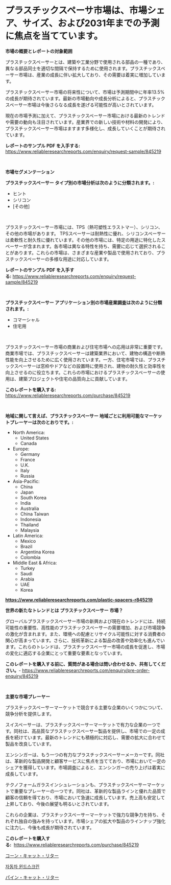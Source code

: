 <p><h1>プラスチックスペーサ市場は、市場シェア、サイズ、および2031年までの予測に焦点を当てています。</h1></p><p><strong>市場の概要とレポートの対象範囲</strong></p>
<p><p>プラスチックスペーサーとは、建築や工業分野で使用される部品の一種であり、異なる部品同士を適切な間隔で保持するために使用されます。プラスチックスペーサー市場は、産業の成長に伴い拡大しており、その需要は着実に増加しています。</p><p>プラスチックスペーサー市場の将来性について、市場は予測期間中に年率13.5%の成長が期待されています。最新の市場動向や成長分析によると、プラスチックスペーサー市場は今後さらなる成長を遂げる可能性が高いとされています。</p><p>現在の市場予測に加えて、プラスチックスペーサー市場における最新のトレンドや需要の動向も注目されています。産業界での新しい技術や材料の開発により、プラスチックスペーサー市場はますます多様化し、成長していくことが期待されています。</p></p>
<p><strong>レポートのサンプル PDF を入手する:</strong> <a href="https://www.reliableresearchreports.com/enquiry/request-sample/845219">https://www.reliableresearchreports.com/enquiry/request-sample/845219</a></p>
<p>&nbsp;</p>
<p><strong>市場セグメンテーション</strong></p>
<p><strong>プラスチックスペーサー タイプ別の市場分析は次のように分類されます。:</strong></p>
<p><ul><li>ヒント</li><li>シリコン</li><li>[その他]</li></ul></p>
<p>&nbsp;</p>
<p><p>プラスチックスペーサー市場には、TPS（熱可塑性エラストマー）、シリコン、その他の市場があります。 TPSスペーサーは耐熱性に優れ、シリコンスペーサーは柔軟性と耐久性に優れています。その他の市場には、特定の用途に特化したスペーサーが含まれます。各市場は異なる特性を持ち、需要に応じて選択されることがあります。これらの市場は、さまざまな産業や製品で使用されており、プラスチックスペーサーの多様な用途に対応しています。</p></p>
<p><strong>レポートのサンプル PDF を入手する:</strong>&nbsp;<a href="https://www.reliableresearchreports.com/enquiry/request-sample/845219">https://www.reliableresearchreports.com/enquiry/request-sample/845219</a></p>
<p>&nbsp;</p>
<p><strong> プラスチックスペーサー アプリケーション別の市場産業調査は次のように分類されます。:</strong></p>
<p><ul><li>コマーシャル</li><li>住宅用</li></ul></p>
<p>&nbsp;</p>
<p><p>プラスチックスペーサー市場の商業および住宅市場への応用は非常に重要です。商業市場では、プラスチックスペーサーは建築業界において、建物の構造や断熱性能を向上させるために広く使用されています。一方、住宅市場では、プラスチックスペーサーは窓枠やドアなどの設置時に使用され、建物の耐久性と効率性を向上させるのに役立ちます。これらの市場におけるプラスチックスペーサーの使用は、建築プロジェクトや住宅の品質向上に貢献しています。</p></p>
<p><strong>このレポートを購入する:</strong>&nbsp; <a href="https://www.reliableresearchreports.com/purchase/845219">https://www.reliableresearchreports.com/purchase/845219</a></p>
<p>&nbsp;</p>
<p><strong>地域に関して言えば、プラスチックスペーサー 地域ごとに利用可能なマーケットプレーヤーは次のとおりです。:</strong></p>
<p><ul>
    <li>
        North America:
        <ul>
            <li>United States</li>
            <li>Canada</li>
        </ul>
    </li>
    <li>
        Europe:
        <ul>
            <li>Germany</li>
            <li>France</li>
            <li>U.K.</li>
            <li>Italy</li>
            <li>Russia</li>
        </ul>
    </li>
    <li>
        Asia-Pacific:
        <ul>
            <li>China</li>
            <li>Japan</li>
            <li>South Korea</li>
            <li>India</li>
            <li>Australia</li>
            <li>China Taiwan</li>
            <li>Indonesia</li>
            <li>Thailand</li>
            <li>Malaysia</li>
        </ul>
    </li>
    <li>
        Latin America:
        <ul>
            <li>Mexico</li>
            <li>Brazil</li>
            <li>Argentina Korea</li>
            <li>Colombia</li>
        </ul>
    </li>
    <li>
        Middle East & Africa:
        <ul>
            <li>Turkey</li>
            <li>Saudi</li>
            <li>Arabia</li>
            <li>UAE</li>
            <li>Korea</li>
        </ul>
    </li>
    </ul></p>
<p><strong><a href="https://www.reliableresearchreports.com/plastic-spacers-r845219">https://www.reliableresearchreports.com/plastic-spacers-r845219</a></strong>&nbsp;</p>
<p><strong>世界の新たなトレンドとは プラスチックスペーサー 市場？</strong></p>
<p><p>グローバルプラスチックスペーサー市場の新興および現在のトレンドには、持続可能性の重要性、高性能のプラスチックスペーサーの需要増加、および市場競争の激化が含まれます。また、環境への配慮とリサイクル可能性に対する消費者の関心が高まっています。さらに、技術革新による製品の改善や効率化も進んでいます。これらのトレンドは、プラスチックスペーサー市場の成長を促進し、市場の変化に適応する企業にとって重要な要素となっています。</p></p>
<p><strong>このレポートを購入する前に、質問がある場合は問い合わせるか、共有してください。</strong>- <a href="https://www.reliableresearchreports.com/enquiry/pre-order-enquiry/845219">https://www.reliableresearchreports.com/enquiry/pre-order-enquiry/845219</a></p>
<p>&nbsp;</p>
<p><strong>主要な市場プレーヤー</strong></p>
<p><p>プラスチックスペーサーマーケットで競合する主要な企業のいくつかについて、競争分析を提供します。</p><p>スイスペーサーは、プラスチックスペーサーマーケットで有力な企業の一つです。同社は、高品質なプラスチックスペーサー製品を提供し、市場での一定の成長を続けています。最新のトレンドにも積極的に対応し、需要の拡大に合わせて製品を改良しています。</p><p>エンシンガーは、もう一つの有力なプラスチックスペーサーメーカーです。同社は、革新的な製品開発と顧客サービスに焦点を当てており、市場において一定のシェアを獲得しています。市場調査によると、エンシンガーの売り上げは着実に成長しています。</p><p>テクノフォームガラスインシュレーションも、プラスチックスペーサーマーケットで重要なプレーヤーの一つです。同社は、革新的な製品ラインと優れた品質で顧客の信頼を得ており、市場において急速に成長しています。売上高も安定して上昇しており、今後の展望も明るいとされています。</p><p>これらの企業は、プラスチックスペーサーマーケットで強力な競争力を持ち、それぞれ独自の強みを持っています。市場シェアの拡大や製品のラインナップ強化に注力し、今後も成長が期待されています。</p></p>
<p><strong>このレポートを購入する:</strong>&nbsp;&nbsp;<a href="https://www.reliableresearchreports.com/purchase/845219">https://www.reliableresearchreports.com/purchase/845219</a></p>
<p><p><a href="https://github.com/Calvi3ynJerde867/Market-Research-Report-List-1/blob/main/261411418956.md">コーン・キャット・リター</a></p><p><a href="https://github.com/RichardLueilwitz787/Market-Research-Report-List-1/blob/main/901661517721.md">자동차 윈드스크린</a></p><p><a href="https://github.com/JacksonWiza1924/Market-Research-Report-List-1/blob/main/601025218957.md">パイン・キャット・リター</a></p></p>